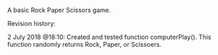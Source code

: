A basic Rock Paper Scissors game.

Revision history:

2 July 2018 @18:10:
Created and tested function computerPlay(). This function randomly returns Rock, Paper, or Scissoers.